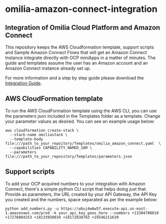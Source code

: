 # omilia-amazon-connect-integration  
## Integration of Omilia Cloud Platform and Amazon Connect
This repository keeps the AWS Cloudformation template, support scripts and Sample Amazon Connect Flows that will get an Amazon Connect Instance integrate directly with OCP miniApps in a matter of minutes.
The guide and templates assume the user has an Amazon account and an Amazon Connect instance already set up. 

For more information and a step by step guide please download the [Integration Guide](https://omilia.com/wp-content/uploads/2022/05/amazon-connect-integration-step-by-step.pdf).

## AWS CloudFormation template
To run the AWS CloudFormation template using the AWS CLI, you can use the parameters json included in the Templates folder as a template. Change your parameter values as desired. You can see an example usage below: 

```console
aws cloudformation create-stack \
  --stack-name omiliastack \
  --template-body file:///path_to_your_repoitory/Templates/omilia_amazon_connect.yaml  \
  --capabilities CAPABILITY_NAMED_IAM \
  --parameters  file:///path_to_your_repository/Templates/parameters.json
```
## Support scripts 

To add your OCP acquired numbers to your integration with Amazon Connect, there's a simple python CLI script that helps doing just that. Provide as parameters, the URL created by your API Gateway, the API Key you created and the numbers, space separated as per the example below: 

```console
python add_numbers.py -u https://wbuj4w6w5f.execute-api.us-east-1.amazonaws.com/prod -k your_api_key_goes_here --numbers +13304708019 +17276084253 +18133950034 +18172038783 +19546211639
```
